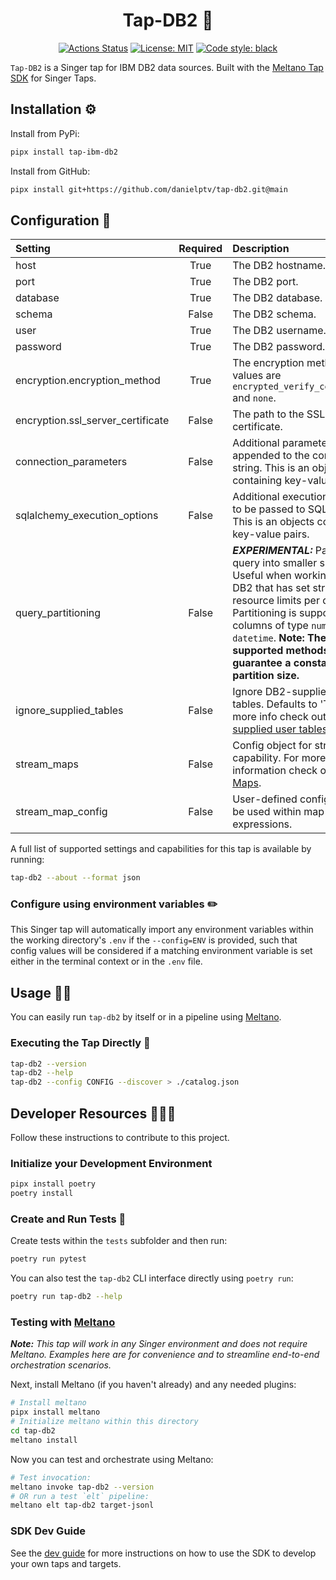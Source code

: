<h1 align="center">Tap-DB2 👑</h1>

<p align="center">
<a href="https://github.com/danielptv/tap-db2/actions/"><img alt="Actions Status" src="https://github.com/danielptv/tap-db2/actions/workflows/test.yml/badge.svg"></a>
<a href="https://github.com/danielptv/tap-db2/blob/main/LICENSE"><img alt="License: MIT" src="https://img.shields.io/badge/License-MIT-yellow.svg"></a>
<a href="https://github.com/psf/black"><img alt="Code style: black" src="https://img.shields.io/badge/code%20style-black-000000.svg"></a>
</p>

`Tap-DB2` is a Singer tap for IBM DB2 data sources. Built with the [Meltano Tap SDK](https://sdk.meltano.com) for Singer Taps.

## Installation ⚙️

Install from PyPi:

```bash
pipx install tap-ibm-db2
```

Install from GitHub:

```bash
pipx install git+https://github.com/danielptv/tap-db2.git@main
```

## Configuration 📝

| Setting                           | Required | Description                                                                                                                                                                                                                                                                                        |
| :-------------------------------- | :------: | :------------------------------------------------------------------------------------------------------------------------------------------------------------------------------------------------------------------------------------------------------------------------------------------------- |
| host                              |   True   | The DB2 hostname.                                                                                                                                                                                                                                                                                  |
| port                              |   True   | The DB2 port.                                                                                                                                                                                                                                                                                      |
| database                          |   True   | The DB2 database.                                                                                                                                                                                                                                                                                  |
| schema                            |  False   | The DB2 schema.                                                                                                                                                                                                                                                                                    |
| user                              |   True   | The DB2 username.                                                                                                                                                                                                                                                                                  |
| password                          |   True   | The DB2 password.                                                                                                                                                                                                                                                                                  |
| encryption.encryption_method      |   True   | The encryption method. Valid values are `encrypted_verify_certificate` and `none`.                                                                                                                                                                                                                 |
| encryption.ssl_server_certificate |  False   | The path to the SSL server certificate.                                                                                                                                                                                                                                                            |
| connection_parameters             |  False   | Additional parameters to be appended to the connection string. This is an objects containing key-value pairs.                                                                                                                                                                                      |
| sqlalchemy_execution_options      |  False   | Additional execution options to be passed to SQLAlchemy. This is an objects containing key-value pairs.                                                                                                                                                                                            |
| query_partitioning                |  False   | ***EXPERIMENTAL:*** Partition query into smaller subsets. Useful when working with DB2 that has set strict resource limits per query. Partitioning is supported for columns of type `number` and `datetime`. **Note: The currently supported methods do not guarantee a constant partition size.** |
| ignore_supplied_tables            |  False   | Ignore DB2-supplied user tables. Defaults to 'True'. For more info check out [Db2-supplied user tables](https://www.ibm.com/docs/en/db2-for-zos/12?topic=db2-supplied-user-tables).                                                                                                                |
| stream_maps                       |  False   | Config object for stream maps capability. For more information check out [Stream Maps](https://sdk.meltano.com/en/latest/stream_maps.html).                                                                                                                                                        |
| stream_map_config                 |  False   | User-defined config values to be used within map expressions.                                                                                                                                                                                                                                      |

A full list of supported settings and capabilities for this
tap is available by running:

```bash
tap-db2 --about --format json
```

### Configure using environment variables ✏️

This Singer tap will automatically import any environment variables within the working directory's
`.env` if the `--config=ENV` is provided, such that config values will be considered if a matching
environment variable is set either in the terminal context or in the `.env` file.

## Usage 👷‍♀️

You can easily run `tap-db2` by itself or in a pipeline using [Meltano](https://meltano.com/).

### Executing the Tap Directly 🔨

```bash
tap-db2 --version
tap-db2 --help
tap-db2 --config CONFIG --discover > ./catalog.json
```

## Developer Resources 👩🏼‍💻

Follow these instructions to contribute to this project.

### Initialize your Development Environment

```bash
pipx install poetry
poetry install
```

### Create and Run Tests 🧪

Create tests within the `tests` subfolder and
  then run:

```bash
poetry run pytest
```

You can also test the `tap-db2` CLI interface directly using `poetry run`:

```bash
poetry run tap-db2 --help
```

### Testing with [Meltano](https://www.meltano.com)

***Note:** This tap will work in any Singer environment and does not require Meltano.
Examples here are for convenience and to streamline end-to-end orchestration scenarios.*

Next, install Meltano (if you haven't already) and any needed plugins:

```bash
# Install meltano
pipx install meltano
# Initialize meltano within this directory
cd tap-db2
meltano install
```

Now you can test and orchestrate using Meltano:

```bash
# Test invocation:
meltano invoke tap-db2 --version
# OR run a test `elt` pipeline:
meltano elt tap-db2 target-jsonl
```

### SDK Dev Guide

See the [dev guide](https://sdk.meltano.com/en/latest/dev_guide.html) for more instructions on how to use the SDK to
develop your own taps and targets.

